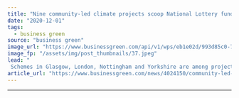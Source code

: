 ```yaml
---
title: "Nine community-led climate projects scoop National Lottery funding"
date: "2020-12-01"
tags: 
  - business green
source: "business green"
image_url: "https://www.businessgreen.com/api/v1/wps/eb1e02d/993d85c0-741b-422e-b200-536d90e7423a/4/Unknown-185x114.jpeg"
image_fp: "/assets/img/post_thumbnails/37.jpeg"
lead: "
 Schemes in Glasgow, London, Nottingham and Yorkshire are among projects to snap up awards in the range of £151,000 to £1.5m in second round of National Lottery’s Climate Action Fund. ..."
article_url: "https://www.businessgreen.com/news/4024150/community-led-climate-projects-scoop-national-lottery-funding"
---
```


---
